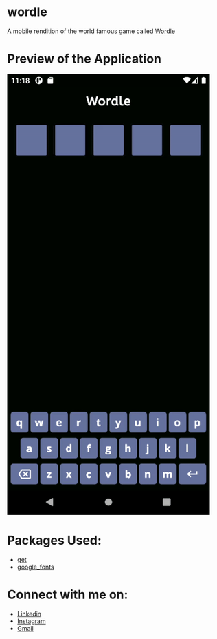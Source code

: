 # wordle

A mobile rendition of the world famous game called [Wordle](https://www.nytimes.com/games/wordle/index.html)

# Preview of the Application

![](https://github.com/samitkapoor/wordle/blob/main/assets/preview.gif)

# Packages Used: 

- [get](https://pub.dev/packages/get)
- [google_fonts](https://pub.dev/packages/google_fonts)

# Connect with me on:
- [Linkedin](https://www.linkedin.com/in/samit-kapoor/)
- [Instagram](https://www.instagram.com/im_samit/) 
- [Gmail](samitkapoor77@gmail.com)
